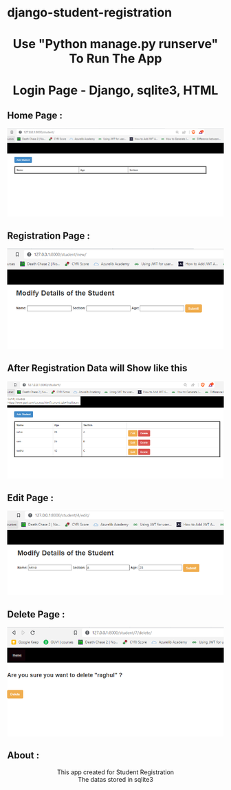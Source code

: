# django-student-registration
<div align="center">

<h1>Use "Python manage.py runserve" To Run The App </h1>

<h1>Login Page - Django, sqlite3, HTML</h1>


<h2 align="left">Home Page : </h2>

<img src="https://github.com/SelvaKumar1995sri/student_reg_django/blob/main/img/home.PNG" > 

<h2 align="left">Registration Page : </h2>

<img src="https://github.com/SelvaKumar1995sri/student_reg_django/blob/main/img/reg.PNG" > 

<h2 align="left">After Registration Data will Show like this</h2>

<img src="https://github.com/SelvaKumar1995sri/student_reg_django/blob/main/img/after%20reg.PNG" > 

<h2 align="left">Edit Page : </h2>

<img src="https://github.com/SelvaKumar1995sri/student_reg_django/blob/main/img/edit.PNG" > 

<h2 align="left">Delete Page : </h2>

<img src="https://github.com/SelvaKumar1995sri/student_reg_django/blob/main/img/delete.PNG" > 

<h2 align="left">About : </h2>
<p> This app created for Student Registration <br>
    The datas stored in sqlite3
</p>

</div>
